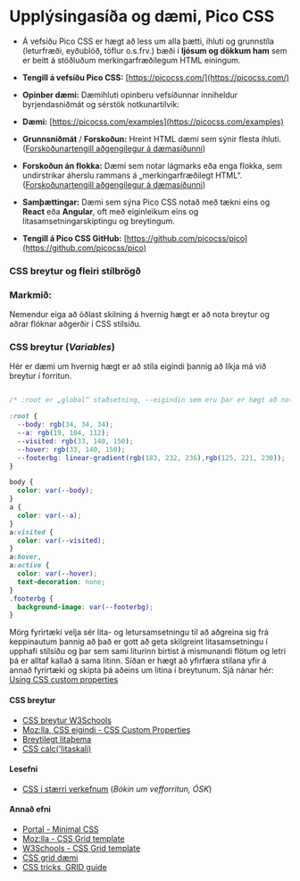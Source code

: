 # Upplýsingasíða og dæmi, Pico CSS

* Á vefsíðu Pico CSS er hægt að less um alla þætti, íhluti og grunnstíla (leturfræði, eyðublöð, töflur o.s.frv.) bæði í **ljósum og dökkum ham** sem er beitt á stöðluðum merkingarfræðilegum HTML einingum.
* **Tengill á vefsíðu Pico CSS:** [https://picocss.com/](https://picocss.com/)
* **Opinber dæmi:** Dæmihluti opinberu vefsíðunnar inniheldur byrjendasniðmát og sérstök notkunartilvik:
* **Dæmi:** [https://picocss.com/examples](https://picocss.com/examples)
* **Grunnsniðmát** / **Forskoðun:** Hreint HTML dæmi sem sýnir flesta íhluti. ([Forskoðunartengill aðgengilegur á dæmasíðunni](https://picocss.com/examples/preview/))
* **Forskoðun án flokka:** Dæmi sem notar lágmarks eða enga flokka, sem undirstrikar áherslu rammans á „merkingarfræðilegt HTML“. ([Forskoðunartengill aðgengilegur á dæmasíðunni](https://picocss.com/examples/classless/))
* **Samþættingar:** Dæmi sem sýna Pico CSS notað með tækni eins og **React** eða **Angular**, oft með eiginleikum eins og litasamsetningarskiptingu og breytingum.

* **Tengill á Pico CSS GitHub:** [https://github.com/picocss/pico](https://github.com/picocss/pico)

### CSS breytur og fleiri stílbrögð 

### Markmið:
Nemendur eiga að öðlast skilning á hvernig hægt er að nota breytur og aðrar flóknar aðgerðir í CSS stílsíðu.

### CSS breytur (_Variables_)

Hér er dæmi um hvernig hægt er að stíla eigindi þannig að líkja má við breytur í forritun.   

```CSS

/* :root er „global“ staðsetning, --eigindin sem eru þar er hægt að nota í öllum stílsetningum. */

:root {
  --body: rgb(34, 34, 34);
  --a: rgb(19, 104, 112);
  --visited: rgb(33, 140, 150);
  --hover: rgb(33, 140, 150); 
  --footerbg: linear-gradient(rgb(183, 232, 236),rgb(125, 221, 230));
}

body {
  color: var(--body);
}
a {
  color: var(--a); 
}
a:visited {
  color: var(--visited); 
}
a:hover,
a:active {
  color: var(--hover);
  text-decoration: none;
}
.footerbg {
  background-image: var(--footerbg);
}

```

Mörg fyrirtæki velja sér lita- og letursamsetningu til að aðgreina sig frá keppinautum þannig að það er gott að geta skilgreint litasamsetningu í upphafi stílsíðu og þar sem sami liturinn birtist á mismunandi flötum og letri þá er alltaf kallað á sama litinn.  Síðan er hægt að yfirfæra stílana yfir á annað fyrirtæki og skipta þá aðeins um litina í breytunum.
Sjá nánar hér: [Using CSS custom properties](https://developer.mozilla.org/en-US/docs/Web/CSS/Using_CSS_custom_properties)


#### CSS breytur

* [CSS breytur W3Schools](https://www.w3schools.com/css/css3_variables.asp)
* [Moz:lla, CSS eigindi - CSS Custom Properties](https://developer.mozilla.org/en-US/docs/Web/CSS/Using_CSS_custom_properties)
* [Breytilegt litaþema](https://web.dev/articles/prefers-color-scheme)
* [CSS calc('litaskali)](https://blog.jim-nielsen.com/2021/css-relative-colors/)

#### Lesefni

* [CSS í stærri verkefnum](https://bok.vefforritun.is/22.css-verkefni) (_Bókin um vefforritun, ÓSK_)

#### Annað efni

* [Portal - Minimal CSS](https://github.com/dohliam/dropin-minimal-css)
* [Moz:lla - CSS Grid template](https://developer.mozilla.org/en-US/docs/Web/CSS/grid-template)
* [W3Schools - CSS Grid template](https://www.w3schools.com/cssref/pr_grid-template.asp)
* [CSS grid dæmi](https://gridbyexample.com/)
* [CSS tricks, GRID guide](https://css-tricks.com/snippets/css/complete-guide-grid/)
